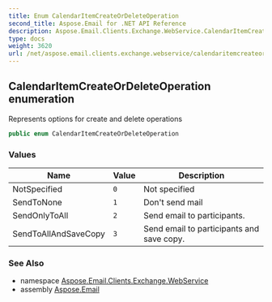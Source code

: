 ```yaml
---
title: Enum CalendarItemCreateOrDeleteOperation
second_title: Aspose.Email for .NET API Reference
description: Aspose.Email.Clients.Exchange.WebService.CalendarItemCreateOrDeleteOperation enum. Represents options for create and delete operations
type: docs
weight: 3620
url: /net/aspose.email.clients.exchange.webservice/calendaritemcreateordeleteoperation/
---
```

## CalendarItemCreateOrDeleteOperation enumeration

Represents options for create and delete operations

```csharp
public enum CalendarItemCreateOrDeleteOperation
```

### Values

| Name | Value | Description |
| --- | --- | --- |
| NotSpecified | `0` | Not specified |
| SendToNone | `1` | Don't send mail |
| SendOnlyToAll | `2` | Send email to participants. |
| SendToAllAndSaveCopy | `3` | Send email to participants and save copy. |

### See Also

* namespace [Aspose.Email.Clients.Exchange.WebService](../../aspose.email.clients.exchange.webservice/)
* assembly [Aspose.Email](../../)


